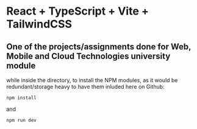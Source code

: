 # React + TypeScript + Vite + TailwindCSS

## One of the projects/assignments done for Web, Mobile and Cloud Technologies university module

while inside the directory, to install the NPM modules, as it would be redundant/storage heavy to have them inluded here on Github:

```
npm install
```

and

```
npm run dev
```